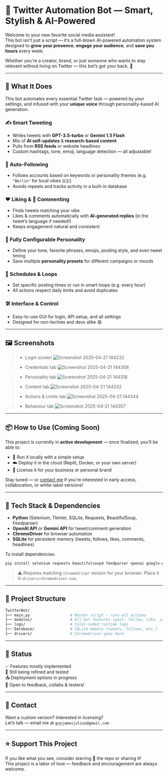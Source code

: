 # 🤖 Twitter Automation Bot — Smart, Stylish & AI-Powered

Welcome to your new favorite social media assistant!  
This bot isn't just a script — it’s a full-blown AI-powered automation system designed to **grow your presence**, **engage your audience**, and **save you hours** every week.

Whether you're a creator, brand, or just someone who wants to stay relevant without living on Twitter — this bot’s got your back. 💪

---

## 🚀 What It Does

This bot automates every essential Twitter task — powered by your settings, and infused with your **unique voice** through personality-based AI generation.

### ✍️ Smart Tweeting
- Writes tweets with **GPT-3.5-turbo** or **Gemini 1.5 Flash**
- Mix of **AI self-updates** & **research-based content**
- Pulls from **RSS feeds** or website headlines
- Custom hashtags, tone, emoji, language detection — all adjustable!

### 🤝 Auto-Following
- Follows accounts based on keywords or personality themes (e.g. `"Berlin"` for local vibes 🇩🇪)
- Avoids repeats and tracks activity in a built-in database

### ❤️ Liking & 💬 Commenting
- Finds tweets matching your vibe
- Likes & comments automatically with **AI-generated replies** (in the tweet’s language if needed!)
- Keeps engagement natural and consistent

### 🧠 Fully Configurable Personality
- Define your tone, favorite phrases, emojis, posting style, and even tweet timing
- Save multiple **personality presets** for different campaigns or moods

### 📅 Schedules & Loops
- Set specific posting times or run in smart loops (e.g. every hour)
- All actions respect daily limits and avoid duplicates

### 🛠️ Interface & Control
- Easy-to-use GUI for login, API setup, and all settings
- Designed for non-techies and devs alike 😄

---

## 🖼️ Screenshots

> - Login screen
![Screenshot 2025-04-21 144232](https://github.com/user-attachments/assets/591fb9f7-606e-4460-942c-d9fb38113a09)

> - Credentials tab
![Screenshot 2025-04-21 144308](https://github.com/user-attachments/assets/fea64df8-61e3-4248-bd05-76f27731df31)

> - Personality tab
![Screenshot 2025-04-21 144318](https://github.com/user-attachments/assets/637522e9-f8e6-40ec-9752-a1245bfacc79)

> - Content tab
![Screenshot 2025-04-21 144332](https://github.com/user-attachments/assets/f2a1bd24-aae7-455b-a7c6-dcf4d04b4f8f)

> - Actions & Limits tab
![Screenshot 2025-04-21 144344](https://github.com/user-attachments/assets/a43f81bb-413c-471c-bb4f-a0c4027bbd6d)

> - Behaviour tab
![Screenshot 2025-04-21 144357](https://github.com/user-attachments/assets/9ec846d9-afe3-421e-9f45-6aba143fb07e)

---

## 📦 How to Use (Coming Soon)

This project is currently in **active development** — once finalized, you'll be able to:
- 🔧 Run it locally with a simple setup  
- ☁️ Deploy it in the cloud (Replit, Docker, or your own server)  
- 🛒 License it for your business or personal brand  

Stay tuned — or [contact me](#) if you're interested in early access, collaboration, or white-label versions!

---

## 🧰 Tech Stack & Dependencies

- **Python** (Selenium, Tkinter, SQLite, Requests, BeautifulSoup, Feedparser)
- **OpenAI API** or **Gemini API** for tweet/comment generation
- **ChromeDriver** for browser automation
- **SQLite** for persistent memory (tweets, follows, likes, comments, headlines)

To install dependencies:
```bash
pip install selenium requests beautifulsoup4 feedparser openai google-generativeai pyperclip langdetect
```

> ⚠️ Requires matching `chromedriver` version for your browser. Place it in `drivers/chromedriver.exe`.

---

## 📁 Project Structure

```bash
TwitterBot/
├── main.py                  # Master script — runs all actions
├── modules/                 # All bot features (post, follow, like, comment)
├── logs/                    # Color-coded runtime logs
├── Database/                # SQLite memory (tweets, follows, etc.)
├── drivers/                 # ChromeDriver goes here
```

---

## 🌱 Status

✅ Features mostly implemented  
🧪 Still being refined and tested  
📤 Deployment options in progress  
💬 Open to feedback, collabs & testers!

---

## 💌 Contact

Want a custom version? Interested in licensing?  
Let’s talk — email me at `guyjamesjulius@gmail.com`

---

## ⭐ Support This Project

If you like what you see, consider starring 🌟 the repo or sharing it!  
This project is a labor of love — feedback and encouragement are always welcome.
